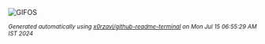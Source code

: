 <div align="justify">
<picture>
    <source media="(prefers-color-scheme: dark)" srcset="https://i.ibb.co/TgMHkGY/output-gif.gif">
    <source media="(prefers-color-scheme: light)" srcset="https://i.ibb.co/TgMHkGY/output-gif.gif">
    <img alt="GIFOS" src="https://i.ibb.co/TgMHkGY/output-gif.gif">
</picture>

<sub><i>Generated automatically using [x0rzavi/github-readme-terminal](https://github.com/x0rzavi/github-readme-terminal) on Mon Jul 15 06:55:29 AM IST 2024</i></sub>

<!-- <details>
<summary>More details</summary>

</details> -->
</div>

<!-- Image deletion URL: https://ibb.co/9rHqN0c/65103091be0fdeece799f3b96df21c30 -->